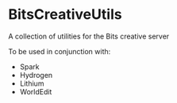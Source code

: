 # BitsCreativeUtils

A collection of utilities for the Bits creative server

To be used in conjunction with:

- Spark
- Hydrogen
- Lithium
- WorldEdit
